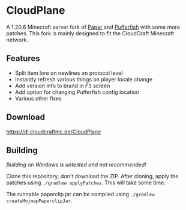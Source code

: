 # CloudPlane

A 1.20.6 Minecraft server fork of [Paper](https://github.com/PaperMC/Paper) and
[Pufferfish](https://github.com/pufferfish-gg/Pufferfish) with some more patches.
This fork is mainly designed to fit the CloudCraft Minecraft network.

## Features

- Split item lore on newlines on protocol level
- Instantly refresh various things on player locale change
- Add version info to brand in F3 screen
- Add option for changing Pufferfish config location
- Various other fixes

## Download

https://dl.cloudcraftmc.de/CloudPlane

## Building

_Building on Windows is untested and not recommended!_

Clone this repository, _don't_ download the ZIP. After cloning,
apply the patches using `./gradlew applyPatches`. This will take some time.

The runnable paperclip jar can be compiled using `./gradlew createMojmapPaperclipJar`.
